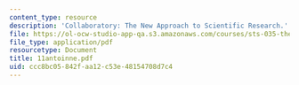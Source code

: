 ```yaml
---
content_type: resource
description: 'Collaboratory: The New Approach to Scientific Research.'
file: https://ol-ocw-studio-app-qa.s3.amazonaws.com/courses/sts-035-the-history-of-computing-spring-2004/ccc8bc05842faa12c53e48154708d7c4_11antoinne.pdf
file_type: application/pdf
resourcetype: Document
title: 11antoinne.pdf
uid: ccc8bc05-842f-aa12-c53e-48154708d7c4
---
```


